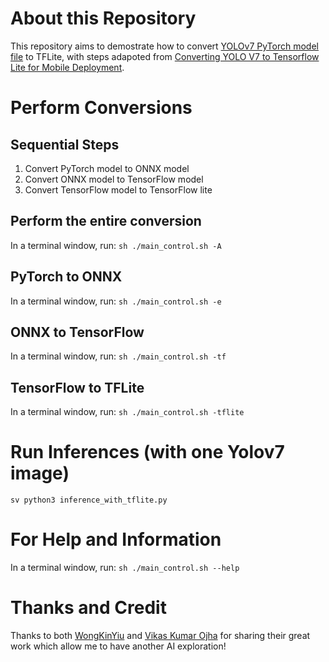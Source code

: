# About this Repository
This repository aims to demostrate how to convert [YOLOv7 PyTorch model file](https://github.com/WongKinYiu/yolov7) to TFLite, with steps adapoted from [Converting YOLO V7 to Tensorflow Lite for Mobile Deployment](https://medium.com/geekculture/converting-yolo-v7-to-tensorflow-lite-for-mobile-deployment-ebc1103e8d1e).


# Perform Conversions
## Sequential Steps
1. Convert PyTorch model to ONNX model
2. Convert ONNX model to TensorFlow model
3. Convert TensorFlow model to TensorFlow lite

## Perform the entire conversion
In a terminal window, run:
```sh ./main_control.sh -A```

## PyTorch to ONNX
In a terminal window, run:
```sh ./main_control.sh -e```

## ONNX to TensorFlow
In a terminal window, run:
```sh ./main_control.sh -tf```

## TensorFlow to TFLite
In a terminal window, run:
```sh ./main_control.sh -tflite```

# Run Inferences (with one Yolov7 image)
```sv python3 inference_with_tflite.py```

# For Help and Information
In a terminal window, run:
```sh ./main_control.sh --help```

# Thanks and Credit
Thanks to both [WongKinYiu](https://github.com/WongKinYiu) and [Vikas Kumar Ojha](https://vikasojha894.medium.com/) for sharing their great work which allow me to have another AI exploration!
